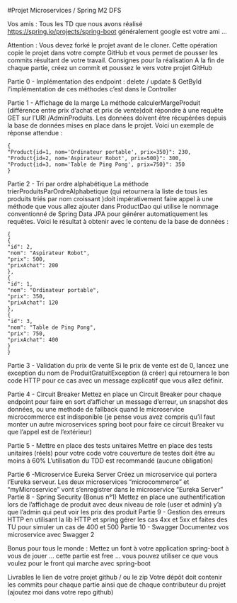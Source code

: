
#Projet Microservices / Spring M2 DFS


Vos amis :
Tous les TD que nous avons réalisé 
https://spring.io/projects/spring-boot
généralement google est votre ami ...



Attention : Vous devez forké le projet avant de le cloner. Cette opération copie le projet dans votre compte GitHub et vous permet de pousser les commits résultant de votre travail.
Consignes pour la réalisation
A la fin de chaque partie, créez un commit  et poussez le vers votre projet GitHub

Partie 0 - Implémentation des endpoint : delete / update & GetById
l'implémentation de ces méthodes c’est dans le Controller 

Partie 1 - Affichage de la marge
La méthode calculerMargeProduit (différence entre prix d‘achat et prix de vente)doit répondre à  une requête GET sur l’URI   /AdminProduits. Les données doivent être récupérées depuis la base de données mises en place dans le projet.
Voici un exemple de réponse attendue : 
````
{
"Product{id=1, nom='Ordinateur portable', prix=350}": 230,
"Product{id=2, nom='Aspirateur Robot', prix=500}": 300,
"Product{id=3, nom='Table de Ping Pong', prix=750}": 350
}
````

Partie 2 - Tri par ordre alphabétique
La méthode  trierProduitsParOrdreAlphabetique (qui retournera la liste de tous les produits triés par nom croissant )doit impérativement faire appel à une méthode que vous allez ajouter dans ProductDao  qui utilise le nommage conventionné de Spring Data JPA pour générer automatiquement les requêtes. Voici le résultat à obtenir avec le contenu de 
la base de données :

````
{
{
"id": 2,
"nom": "Aspirateur Robot",
"prix": 500,
"prixAchat": 200
},
{
"id": 1,
"nom": "Ordinateur portable",
"prix": 350,
"prixAchat": 120
},
{
"id": 3,
"nom": "Table de Ping Pong",
"prix": 750,
"prixAchat": 400
}
}
````

Partie 3 - Validation du prix de vente
Si le prix de vente est de 0, lancez une exception du nom de  ProduitGratuitException  (à créer) qui retournera le bon code HTTP pour ce cas avec un message explicatif que vous allez définir.

Partie 4 - Circuit Breaker
Mettez en place un Circuit Breaker pour chaque endpoint pour faire en sort d’afficher un message d’erreur, un snapshot des données, ou une methode de fallback  quand le microservice microcommerce est indisponible (je pense vous avez compris qu’il faut monter un autre microservices spring boot pour faire ce circuit Breaker vu que l’appel est de l’extérieur)

Partie 5 - Mettre en place des tests unitaires
Mettre en place des tests unitaires (réels) pour votre code
votre couverture de testes doit être au moins à 60%
L’utilisation du TDD est recommandé (aucune obligation)

Partie 6 -Microservice Eureka Server
Créez un microservice qui portera l’Eureka serveur.
Les deux microservices “microcommerce” et “myMicroservice” vont s’enregistrer dans le microservice “Eureka Server”
Partie 8 - Spring Security (Bonus n°1)
Mettez en place une authentification lors de l’affichage de produit avec deux niveau de role (user et admin)
y’a que l’admin qui peut voir les prix des produit
Partie 9 - Gestion des erreurs HTTP 
en utilisant la lib HTTP et spring gérer les cas 4xx et 5xx et faites des TU pour simuler un cas de 400 et 500
Partie 10 - Swagger
Documentez vos microservice avec Swagger 2 

Bonus pour tous le monde : Mettez un font à votre application spring-boot
à vous de jouer … cette partie est free … vous pouvez utiliser ce que vous voulez pour le front qui marche avec spring-boot 


Livrables
le lien de votre projet github / ou le zip
Votre dépôt doit contenir les commits pour chaque partie ainsi que de chaque contributeur du projet (ajoutez moi dans votre repo github)
